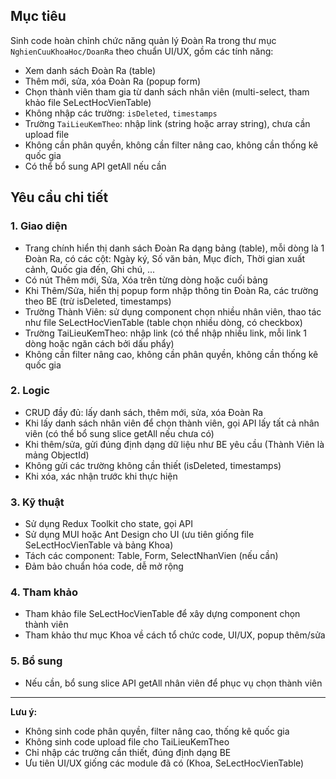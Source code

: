 ## Mục tiêu

Sinh code hoàn chỉnh chức năng quản lý Đoàn Ra trong thư mục `NghienCuuKhoaHoc/DoanRa` theo chuẩn UI/UX, gồm các tính năng:

- Xem danh sách Đoàn Ra (table)
- Thêm mới, sửa, xóa Đoàn Ra (popup form)
- Chọn thành viên tham gia từ danh sách nhân viên (multi-select, tham khảo file SeLectHocVienTable)
- Không nhập các trường: `isDeleted`, `timestamps`
- Trường `TaiLieuKemTheo`: nhập link (string hoặc array string), chưa cần upload file
- Không cần phân quyền, không cần filter nâng cao, không cần thống kê quốc gia
- Có thể bổ sung API getAll nếu cần

## Yêu cầu chi tiết

### 1. Giao diện

- Trang chính hiển thị danh sách Đoàn Ra dạng bảng (table), mỗi dòng là 1 Đoàn Ra, có các cột: Ngày ký, Số văn bản, Mục đích, Thời gian xuất cảnh, Quốc gia đến, Ghi chú, ...
- Có nút Thêm mới, Sửa, Xóa trên từng dòng hoặc cuối bảng
- Khi Thêm/Sửa, hiển thị popup form nhập thông tin Đoàn Ra, các trường theo BE (trừ isDeleted, timestamps)
- Trường Thành Viên: sử dụng component chọn nhiều nhân viên, thao tác như file SeLectHocVienTable (table chọn nhiều dòng, có checkbox)
- Trường TaiLieuKemTheo: nhập link (có thể nhập nhiều link, mỗi link 1 dòng hoặc ngăn cách bởi dấu phẩy)
- Không cần filter nâng cao, không cần phân quyền, không cần thống kê quốc gia

### 2. Logic

- CRUD đầy đủ: lấy danh sách, thêm mới, sửa, xóa Đoàn Ra
- Khi lấy danh sách nhân viên để chọn thành viên, gọi API lấy tất cả nhân viên (có thể bổ sung slice getAll nếu chưa có)
- Khi thêm/sửa, gửi đúng định dạng dữ liệu như BE yêu cầu (Thành Viên là mảng ObjectId)
- Không gửi các trường không cần thiết (isDeleted, timestamps)
- Khi xóa, xác nhận trước khi thực hiện

### 3. Kỹ thuật

- Sử dụng Redux Toolkit cho state, gọi API
- Sử dụng MUI hoặc Ant Design cho UI (ưu tiên giống file SeLectHocVienTable và bảng Khoa)
- Tách các component: Table, Form, SelectNhanVien (nếu cần)
- Đảm bảo chuẩn hóa code, dễ mở rộng

### 4. Tham khảo

- Tham khảo file SeLectHocVienTable để xây dựng component chọn thành viên
- Tham khảo thư mục Khoa về cách tổ chức code, UI/UX, popup thêm/sửa

### 5. Bổ sung

- Nếu cần, bổ sung slice API getAll nhân viên để phục vụ chọn thành viên

---

**Lưu ý:**

- Không sinh code phân quyền, filter nâng cao, thống kê quốc gia
- Không sinh code upload file cho TaiLieuKemTheo
- Chỉ nhập các trường cần thiết, đúng định dạng BE
- Ưu tiên UI/UX giống các module đã có (Khoa, SeLectHocVienTable)
